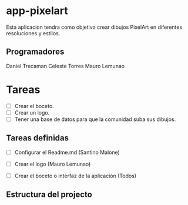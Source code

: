 # app-pixelart

Esta aplicacion tendra como objetivo crear dibujos PixelArt en diferentes resoluciones y estilos. 


## Programadores
Daniel Trecaman
Celeste Torres 
Mauro Lemunao 


# Tareas

 - [ ] Crear el boceto.
 - [ ] Crear un logo.
 - [ ] Tener una base de datos para que la comunidad suba sus dibujos.

## Tareas definidas

 - [ ] Configurar el Readme.md (Santino Malone)
 - [ ] Crear el logo (Mauro Lemunao)
 - [ ] Crear el boceto o interfaz de la aplicación (Todos)



## Estructura del projecto